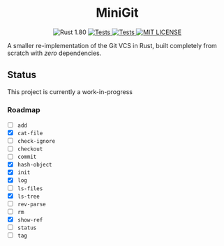 <h1 align="center">
  MiniGit
</h1>

<p align="center">
  <img alt="Rust 1.80" src="https://img.shields.io/badge/1.80-grey?style=flat&logo=rust&logoColor=orange&color=%232A2A2A">

  <a href="https://github.com/mkpro118/mini-git/actions/workflows/tests.yml">
    <img alt="Tests" src="https://github.com/mkpro118/mini-git/actions/workflows/tests.yml/badge.svg?event=pull_request">
  </a>

  <a href="https://github.com/mkpro118/mini-git/actions/workflows/clippy.yml">
    <img alt="Tests" src="https://github.com/mkpro118/mini-git/actions/workflows/clippy.yml/badge.svg">
  </a>
  
  <a href="https://github.com/mkpro118/mini-git/blob/main/LICENSE">
    <img alt="MIT LICENSE" src="https://img.shields.io/badge/License-MIT-blue?style=flat&labelColor=%233f3f3f"/>
  </a>
</p>

<p align="center">

  A smaller re-implementation of the Git VCS in Rust, built completely from scratch with *zero* dependencies.

</p>

## Status

This project is currently a work-in-progress

### Roadmap

- [ ] `add`
- [x] `cat-file`
- [ ] `check-ignore`
- [ ] `checkout`
- [ ] `commit`
- [x] `hash-object`
- [x] `init`
- [x] `log`
- [ ] `ls-files`
- [x] `ls-tree`
- [ ] `rev-parse`
- [ ] `rm`
- [x] `show-ref`
- [ ] `status`
- [ ] `tag`
